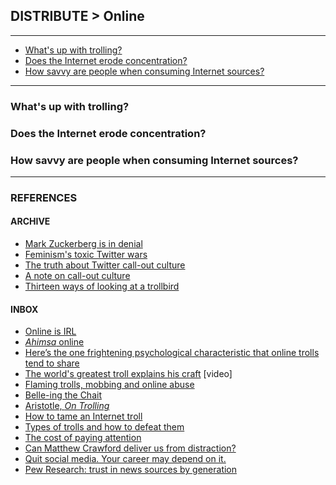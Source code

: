 ## DISTRIBUTE > Online

<hr/>

- [What's up with trolling?](#whats-up-with-trolling)
- [Does the Internet erode concentration?](#does-the-internet-erode-concentration)
- [How savvy are people when consuming Internet sources?](#how-savvy-are-people-when-consuming-internet-sources)

<hr/>

### What's up with trolling?

### Does the Internet erode concentration?

### How savvy are people when consuming Internet sources?

<hr/>

### REFERENCES

#### ARCHIVE

- [Mark Zuckerberg is in denial](http://www.nytimes.com/2016/11/15/opinion/mark-zuckerberg-is-in-denial.html)
- [Feminism's toxic Twitter wars](https://www.thenation.com/article/feminisms-toxic-twitter-wars/)
- [The truth about Twitter call-out culture](http://www.ravishly.com/2015/03/05/calling-out-call-out-culture-briarpatch)
- [A note on call-out culture](http://briarpatchmagazine.com/articles/view/a-note-on-call-out-culture)
- [Thirteen ways of looking at a trollbird](http://crookedtimber.org/2015/01/31/thirteen-ways-of-looking-at-a-trollbird/)

#### INBOX

- [Online is IRL](http://terribleminds.com/ramble/2015/06/29/online-is-irl/)
- [_Ahimsa_ online](https://medium.com/message/ahimsa-online-ef09b9c072#.k1clojsf4)
- [Here’s the one frightening psychological characteristic that online trolls tend to share](http://www.rawstory.com/2016/09/heres-the-one-the-one-frightening-psychological-characteristic-that-online-trolls-tend-to-share/)
- [The world's greatest troll explains his craft](https://www.youtube.com/watch?v=us4Eti0UmDI) [video]
- [Flaming trolls, mobbing and online abuse](https://socialworksocialwork.com/2014/01/13/flaming-trolls-mobbing-and-online-abuse/)
- [Belle-ing the Chait](http://crookedtimber.org/2015/02/02/belle-ing-the-chait/)
- [Aristotle, _On Trolling_](https://www.cambridge.org/core/journals/journal-of-the-american-philosophical-association/article/div-classtitlearistotle-span-classitalicon-trollingspandiv/540BB557C82186C33BFFB61E35A0B5B6)
- [How to tame an Internet troll](http://www.chronicle.com/article/How-to-Tame-an-Internet-Troll/233357/)
- [Types of trolls and how to defeat them](https://bitchmedia.org/post/types-of-trolls-and-how-to-defeat-them)
- [The cost of paying attention](http://www.nytimes.com/2015/03/08/opinion/sunday/the-cost-of-paying-attention.html?_r=1)
- [Can Matthew Crawford deliver us from distraction?](http://www.chronicle.com/article/Can-Matthew-Crawford-Deliver/229185/)
- [Quit social media. Your career may depend on it.](http://www.nytimes.com/2016/11/20/jobs/quit-social-media-your-career-may-depend-on-it.html?_r=0)
- [Pew Research: trust in news sources by generation](http://www.journalism.org/2015/06/01/millennials-no-less-trusting-or-distrusting-of-news-sources/)
